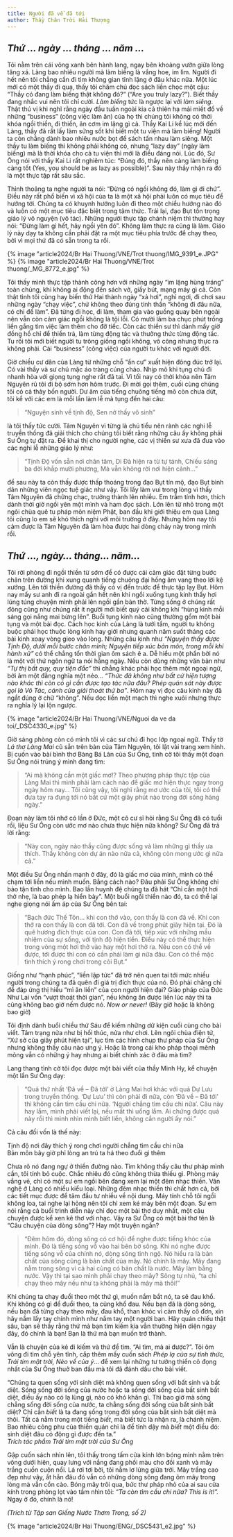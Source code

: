 ```yaml
---
title: Người đã về đã tới
author: Thầy Chân Trời Hải Thượng
---
```


## *Thứ … ngày … tháng … năm …*

Tôi nằm trên cái võng xanh bên hành lang, ngay bên khoảng vườn giữa lòng tăng xá. Làng bao nhiêu người mà làm biếng là vắng hoe, im lìm. Người đi hết nên tôi chẳng cần đi tìm không gian tĩnh lặng ở đâu khác nữa. Một lúc mới có một thầy đi qua, thấy tôi chăm chú đọc sách liền chọc một câu: “Thầy có đang làm biếng thật không đó?” (“Are you truly lazy?”). Biết thầy đang nhắc vui nên tôi chỉ cười. *Làm biếng* tức là ngược lại với *làm siêng*. Thật thú vị khi nghĩ rằng ngày đầu tuần ngoài kia cả thiên hạ mải miết đổ về những “business” (công việc làm ăn) của họ thì chúng tôi không có thời khóa ngồi thiền, đi thiền, ăn cơm im lặng gì cả. Thầy Kai Li kể lúc mới đến Làng, thầy đã rất lấy làm sửng sốt khi biết một tu viện mà làm biếng! Người ta còn chẳng dành bao nhiêu nước bọt để sách tấn nhau làm siêng. Một thầy tu làm biếng thì không phải không có, nhưng “lazy day” (ngày làm biếng) mà là thời khóa cho cả tu viện thì mới là điều đáng nói. Lúc đó, Sư Ông nói với thầy Kai Li rất nghiêm túc: “Đúng đó, thầy nên càng làm biếng càng tốt (Yes, you should be as lazy as possible)”. Sau này thầy nhận ra đó là một thực tập rất sâu sắc.

Thỉnh thoảng ta nghe người ta nói: “Đừng có ngồi không đó, làm gì đi chứ”. Điều này rất phổ biến vì xã hội của ta là một xã hội phải luôn có mục tiêu để hướng tới. Chúng ta có khuynh hướng luôn đi theo một chiều hướng nào đó và luôn có một mục tiêu đặc biệt trong tâm thức. Trái lại, đạo Bụt tôn trọng giáo lý vô nguyện (vô tác). Những người thực tập chánh niệm thì thường hay nói: “Đừng làm gì hết, hãy ngồi yên đó”. Không làm thực ra cũng là làm. Giáo lý này dạy ta không cần phải đặt ra một mục tiêu phía trước để chạy theo, bởi vì mọi thứ đã có sẵn trong ta rồi.

{% image "article2024/Br Hai Thuong/VNE/Trot thuong/IMG_9391_e.JPG" %}
{% image "article2024/Br Hai Thuong/VNE/Trot thuong/_MG_8772_e.jpg" %}

Tôi thấy mình thực tập thành công hơn với những ngày “im lặng hùng tráng” toàn chúng, khi không ai động đến sách vở, giấy bút, mạng máy gì cả. Còn thật tình tôi cũng hay biến thứ Hai thành ngày “xả hơi”, nghỉ ngơi, đi chơi sau những ngày “chạy việc”, chứ không theo đúng tinh thần “không đi đâu nữa, có chi để làm”. Đã từng đi học, đi làm, tham gia vào guồng quay bên ngoài nên vẫn còn cảm giác ngồi không là tội lỗi. Có mười lăm ba chục phút trống liền gắng tìm việc làm thêm cho đỡ tiếc. Còn các thiền sư thì dành mấy giờ đồng hồ chỉ để thiền trà, làm từng động tác và thưởng thức từng động tác. Tu rồi tôi mới biết người tu trông giống ngồi không, vô công nhưng thực ra không phải. Cái “business” (công việc) của người tu khác với người đời.

Giờ chiều cư dân của Làng từ những chỗ “ẩn cư” xuất hiện đông đúc trở lại. Có vài thầy và sư chú mặc áo tràng cúng cháo. Nhịp mõ khi tụng chú đi nhanh hòa với giọng tụng nghe rất đã tai. Vì tối nay có thời khóa nên Tâm Nguyên rủ tôi đi bộ sớm hơn hôm trước. Đi mời gọi thêm, cuối cùng chúng tôi có cả thảy bốn người. Dư âm của tiếng chuông tiếng mõ còn chưa dứt, tôi kể với các em là mỗi lần làm lễ mà tụng đến hai câu:

> “Nguyện sinh về tịnh độ, Sen nở thấy vô sinh”

là tôi thấy tức cười. Tâm Nguyên vì từng là chú tiểu nên rành các nghi lễ truyền thống đã giải thích cho chúng tôi biết rằng những câu ấy không phải Sư Ông tự đặt ra. Để khai thị cho người nghe, các vị thiền sư xưa đã đưa vào các nghi lễ những giáo lý như:

> “Tịnh Độ vốn sẵn nơi chân tâm, Di Đà hiện ra từ tự tánh, Chiếu sáng ba đời khắp mười phương, Mà vẫn không rời nơi hiện cảnh…”

để sau này ta còn thấy được thấp thoáng trong đạo Bụt tín mộ, đạo Bụt bình dân những viên ngọc tuệ giác như vậy. Tôi lấy làm vui trong lòng vì thấy Tâm Nguyên đã chững chạc, trưởng thành lên nhiều. Em trầm tính hơn, thích dành thời giờ ngồi yên một mình và ham đọc sách. Lớn lên từ nhỏ trong một ngôi chùa quê tu pháp môn niệm Phật, ban đầu khi giới thiệu em qua Làng tôi cũng lo em sẽ khó thích nghi với môi trường ở đây. Nhưng hôm nay tôi cảm được là Tâm Nguyên đã làm hòa được hai dòng chảy này trong mình rồi.

## *Thứ …, ngày… tháng… năm…*

Tôi rời phòng đi ngồi thiền từ sớm để có được cái cảm giác đặt từng bước chân trên đường khi xung quanh tiếng chuông đại hồng âm vang theo lời kệ xướng. Lên tới thiền đường đã thấy có vị đến trước để thực tập lạy Bụt. Hôm nay mấy sư anh đi ra ngoài gần hết nên khi ngồi xuống tụng kinh thấy hơi lúng túng chuyện mình phải lên ngồi gần bàn thờ. Từng sống ở chúng rất đông cũng như chúng rất ít người mới biết quý cái không khí “hùng kinh mỗi sáng gọi nắng mai bừng lên”. Buổi tụng kinh nào cũng thường gồm một bài tụng và một bài đọc. Cách học kinh của Làng là tưới tẩm, người tu không buộc phải học thuộc lòng kinh hay giới nhưng quanh năm suốt tháng các bài kinh xoay vòng gieo vào lòng. Những câu kinh như *“Nguyện thấy được Tịnh Độ, dưới mỗi bước chân mình; Nguyện tiếp xúc bản môn, trong mỗi khi hành xử”* có thể chẳng tốn thời gian ôm sách ê a. Dễ hiểu một phần bởi nó là một với thứ ngôn ngữ ta nói hằng ngày. Nếu còn dùng những văn bản như *“Tự thị bất quy, quy tiện đắc”* thì chẳng khác phải học thêm một ngoại ngữ, bởi âm một đằng nghĩa một nẻo… *“Thức đã không như bất cứ hiện tượng nào khác thì còn có gì cần được tạo tác nữa đâu? Phép quán sát này được gọi là Vô Tác, cánh cửa giải thoát thứ ba”*. Hôm nay vị đọc câu kinh này đã ngắt đúng ở chữ “không”. Nếu đọc liền một mạch thì nghe xuôi nhưng thực ra nghĩa lý lại lộn ngược.

{% image "article2024/Br Hai Thuong/VNE/Nguoi da ve da toi/_DSC4330_e.jpg" %}

Giờ sáng phòng còn có mình tôi vì các sư chú đi học lớp ngoại ngữ. Thấy tờ *Lá thơ Làng Mai* cũ sẵn trên bàn của Tâm Nguyên, tôi lật vài trang xem hình. Bị cuốn vào bài bình thơ Bàng Bá Lân của Sư Ông, tình cờ tôi thấy một đoạn Sư Ông nói trúng ý mình đang tìm:

> “Ai mà không cần một giấc mơ!? Theo phương pháp thực tập của Làng Mai thì mình phải làm cách nào để giấc mơ hiện thực ngay trong ngày hôm nay… Tôi cũng vậy, tôi nghĩ rằng mơ ước của tôi, tôi có thể đưa tay ra đụng tới nó bất cứ một giây phút nào trong đời sống hàng ngày.”

Đoạn này làm tôi nhớ có lần ở Đức, một cô cư sĩ hỏi rằng Sư Ông đã có tuổi rồi, liệu Sư Ông còn ước mơ nào chưa thực hiện nữa không? Sư Ông đã trả lời rằng:

> “Này con, ngày nào thầy cũng được sống và làm những gì thầy ưa thích. Thầy không còn dự án nào nữa cả, không còn mong ước gì nữa cả.”

Một điều Sư Ông nhấn mạnh ở đây, đó là giấc mơ của mình, mình có thể chạm tới liền nếu mình muốn. Bằng cách nào? Đâu phải Sư Ông không chỉ bảo tận tình cho mình. Bao lần huynh đệ chúng ta đã hát “Chỉ cần một hơi thở nhẹ, là bao phép lạ hiển bày”. Một buổi ngồi thiền nào đó, ta có thể lại nghe giọng nói ấm áp của Sư Ông bên tai:

> “Bạch đức Thế Tôn… khi con thở vào, con thấy là con đã về. Khi con thở ra con thấy là con đã tới. Con đã về trong phút giây hiện tại. Đó là quê hương đích thực của con. Con đã tới, tiếp xúc với những mầu nhiệm của sự sống, với tịnh độ hiện tiền. Điều này có thể thực hiện trong vòng một hơi thở vào hay một hơi thở ra. Nếu con có thể về được, tới được thì con có cần phải làm gì nữa đâu. Con có thể mặc tình thích ý rong chơi trong cõi Bụt.”

Giống như “hạnh phúc”, “liền lập tức” đã trở nên quen tai tới mức nhiều người trong chúng ta đã quên đi giá trị đích thực của nó. Đó phải chăng chỉ để đáp ứng thị hiếu “mì ăn liền” của con người hiện đại? Giáo pháp của Đức Như Lai vốn “vượt thoát thời gian”, nếu không ăn được liền lúc này thì ta cũng không bao giờ nếm được nó. *Now or never!* (Bây giờ hoặc là không bao giờ)

Tôi định dành buổi chiều thứ Sáu để kiếm những dữ kiện cuối cùng cho bài viết. Tâm trạng nửa như bị hối thúc, nửa như chơi. Lên ngôi chùa điện tử, “Xứ sở của giây phút hiện tại”, lục tìm các hình chụp thư pháp của Sư Ông nhưng không thấy câu nào ưng ý. Hoặc là trong cái kho pháp thoại mênh mông vẫn có những ý hay nhưng ai biết chính xác ở đâu mà tìm?

Lang thang tình cờ tôi đọc được một bài viết của thầy Minh Hy, kể chuyện một lần Sư Ông dạy:

> “Quả thứ nhất ‘Đã về – Đã tới’ ở Làng Mai hơi khác với quả Dự Lưu trong truyền thống. ‘Dự Lưu’ thì còn phải đi nữa, còn ‘Đã về – Đã tới’ thì không cần tìm cầu chi nữa. ‘Người chẳng tìm cầu chi nữa’. Câu này hay lắm, mình phải viết lại, nếu mất thì uổng lắm. Ai chứng được quả này rồi thì mình nhìn mình biết liền, không cần người ấy nói.”

Cả câu đối vốn là thế này:

<div class="verse"><p>Tịnh độ nơi đây thích ý rong chơi người chẳng tìm cầu chi nữa<br/>
Bản môn bây giờ phỉ lòng an trú ta há theo đuổi gì thêm</p></div>

Chưa rõ nó đang ngự ở thiền đường nào. Tìm không thấy câu thư pháp mình cần, tôi tính bỏ cuộc. Chắc nhiêu đó cũng không thừa thiếu gì. Phòng máy vắng vẻ, chỉ có một sư em ngồi bên đang xem lại một đêm nhạc thiền. Văn nghệ ở Làng có nhiều kiểu loại. Những đêm nhạc thiền thì chất hơn cả, bởi các tiết mục được để tâm đầu tư nhiều về nội dung. Máy tính chỗ tôi ngồi không loa, tai nghe lại hỏng nên tôi chỉ xem ké máy bên một đoạn. Sư em nói rằng cả buổi trình diễn này chỉ đọc một bài thơ duy nhất, một câu chuyện được kể xen kẽ thơ với nhạc. Vậy ra Sư Ông có một bài thơ tên là “Câu chuyện của dòng sông”? Hay một truyện ngắn?

> “Đêm hôm đó, dòng sông có cơ hội để nghe được tiếng khóc của mình. Đó là tiếng sóng vỗ vào hai bên bờ sông. Khi nó nghe được tiếng sóng vỗ của chính nó, dòng sông tỉnh ngộ. Nó hiểu ra là bản chất của sông cũng là bản chất của mây. Nó chính là mây. Mây đang nằm trong sông vì cả hai cùng có bản chất là nước. Mây làm bằng nước. Vậy thì tại sao mình phải chạy theo mây? Sông tự nhủ, “ta chỉ chạy theo mây nếu như ta không phải là mây mà thôi!”

Khi chúng ta chạy đuổi theo một thứ gì, muốn nắm bắt nó, ta sẽ đau khổ. Khi không có gì để đuổi theo, ta cũng khổ đau. Nếu bạn đã là dòng sông, nếu bạn đã từng chạy theo mây, đau khổ, than khóc vì cảm thấy cô đơn, xin hãy nắm lấy tay chính mình như nắm tay một người bạn. Hãy quán chiếu thật sâu, bạn sẽ thấy rằng thứ mà bạn tìm kiếm kia vẫn thường hiện diện ngay đây, đó chính là bạn! Bạn là thứ mà bạn muốn trở thành.

Vẫn là chuyện của kẻ đi kiếm và thứ để tìm. “Ai tìm, mà ai được?”. Tôi ôm võng đi tìm chỗ yên tĩnh, cắp thêm mấy cuốn sách *Phép lạ của sự tỉnh thức, Trái tim mặt trời, Nẻo về của ý*… để xem lại những tư tưởng thiền cô đọng nhất của Sư Ông thuở ban đầu mà tôi đã đánh dấu cho bài viết.

<div class="verse"><p>“Chúng ta quen sống với sinh diệt mà không quen sống với bất sinh và bất diệt. Sóng sống đời sống của nước hoặc ta sống đời sống của bất sinh bất diệt, điều ấy nào có lạ lùng gì, nào có khó khăn gì. Thì bao giờ mà sóng chẳng sống đời sống của nước, ta chẳng sống đời sống của bất sinh bất diệt? Chỉ cần <i>biết</i> là ta đang sống trong đời sống của bất sinh bất diệt mà thôi. Tất cả nằm trong một tiếng <i>biết</i>, mà biết tức là nhận ra, là chánh niệm. Bao nhiêu công phu của thiền quán chỉ là để tỉnh dậy mà <i>biết</i> một điều đó: sinh diệt đâu có động gì được đến ta.”<br/><cite>Trích tác phẩm <i>Trái tim mặt trời</i> của Sư Ông</cite></p></div>

Gập cuốn sách nhìn lên, tôi thấy trong tấm cửa kính lớn bóng mình nằm trên võng dưới hiên, quay lưng với nắng đang phối màu cho đồi xanh và mây trắng cuồn cuộn nổi. Lá rơi tơi bời, tôi nằm lơ lửng giữa trời. Mây trắng cao đẹp như vậy, ắt hẳn đâu đó vẫn có những dòng sông đang ôm mây trong lòng mà vẫn cồn cào. Bóng mây trôi qua, bức thư pháp nhỏ của ai sau cửa kính trong phòng lọt vào tầm nhìn tôi: *“Ta còn tìm cầu chi nữa? This is it!”.* Ngay ở đó, chính là nó!

<div class="article-end"></div>

*(Trích từ Tập san Giếng Nước Thơm Trong, số 2)*

{% image "article2024/Br Hai Thuong/ENG/_DSC5431_e2.jpg" %}
